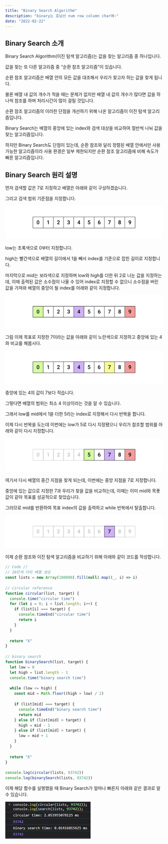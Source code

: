 ```yaml
---
title: "Binary Search Algorithm"
description: "binary는 호남선 num row column char에~"
date: "2022-02-22"
---
```


## Binary Search 소개

Binary Search Algorithm(이진 탐색 알고리즘)는 값을 찾는 알고리즘 중 하나입니다.

값을 찾는 또 다른 알고리즘 중 “순환 참조 알고리즘"이 있습니다.

순환 참조 알고리즘은 배열 안의 모든 값을 대조해서 우리가 찾고자 하는 값을 찾게 됩니다.

물론 배열 내 값의 개수가 적을 때는 문제가 없지만 배열 내 값의 개수가 많다면 값을 하나씩 참조를 하며 처리시간이 많이 걸릴 것입니다.

순환 참조 알고리즘의 이러한 단점을 개선하기 위해 나온 알고리즘이 이진 탐색 알고리즘입니다.

Binary Search는 배열의 중앙에 있는 index와 검색 대상을 비교하여 절반씩 나눠 값을 찾는 알고리즘입니다.

하지만 Binary Search도 단점이 있는데, 순환 참조와 달리 정렬된 배열 안에서만 사용 가능한 알고리즘이라 사용 환경은 일부 제한되지만 순환 참조 알고리즘에 비해 속도가 빠른 알고리즘입니다.

## Binary Search 원리 설명

먼저 검색할 값은 7로 지정하고 배열은 아래와 같이 구성하겠습니다.

그리고 검색 범위 기준점을 지정합니다.

![binary-0.png](./binary-0.png)

low는 초록색으로 0부터 지정합니다.

high는 빨간색으로 배열의 길이에서 1을 빼서 index를 기준으로 잡힌 길이로 지정합니다.

마지막으로 mid는 보라색으로 지정하며 low와 high를 더한 뒤 2로 나눈 값을 지정하는데, 이때 출력된 값은 소수점이 나올 수 있어 index로 지정할 수 없으니 소수점을 버린 값을 가져와 배열의 중앙이 될 index를 아래와 같이 지정합니다.

![binary-1.png](./binary-1.png)

그럼 이제 목표로 지정한 7이라는 값을 아래와 같이 노란색으로 지정하고 중앙에 있는 4와 비교를 해봅시다.

![binary-2.png](./binary-2.png)

중앙에 있는 4의 값이 7보다 작습니다.

그렇다면 배열의 범위는 최소 4 이상이라는 것을 알 수 있습니다.

그래서 low를 mid에서 1을 더한 5라는 index로 지정해서 다시 반복을 합니다.

이제 다시 반복을 도는데 이번에는 low가 5로 다시 지정됐으니 우리가 참조할 범위를 아래와 같이 다시 지정합니다.

![binary-3.png](./binary-3.png)

여기서 다시 배열의 중간 지점을 찾게 되는데, 이번에는 중앙 지점을 7로 지정합니다.

중앙에 있는 값으로 지정한 7과 우리가 찾을 값을 비교하는데, 이때는 이미 mid와 목푯값이 같아 목표를 성공적으로 찾았습니다.

그러므로 mid를 반환하여 목표 index의 값을 출력하고 while 반복에서 탈출합니다.

![binary-4.png](./binary-4.png)

이제 순환 참조와 이진 탐색 알고리즘을 비교하기 위해 아래와 같이 코드를 작성합니다.

```js
// Code //
// 10만개 더미 배열 생성
const lists = new Array(100000).fill(null).map((_, i) => i)

// circular reference
function circular(list, target) {
  console.time("circular time")
  for (let i = 0; i < list.length; i++) {
    if (list[i] === target) {
      console.timeEnd("circular time")
      return i
    }
  }

  return "X"
}

// binary search
function binarySearch(list, target) {
  let low = 0
  let high = list.length - 1
  console.time("binary search time")

  while (low <= high) {
    const mid = Math.floor((high + low) / 2)

    if (list[mid] === target) {
      console.timeEnd("binary search time")
      return mid
    } else if (list[mid] > target) {
      high = mid - 1
    } else if (list[mid] < target) {
      low = mid + 1
    }
  }

  return "X"
}

console.log(circular(lists, 93742))
console.log(binarySearch(lists, 93742))
```

이제 해당 함수를 실행했을 때 Binary Search가 얼마나 빠른지 아래와 같은 결과로 알 수 있습니다.

![binary-result](./binary-result.png)
